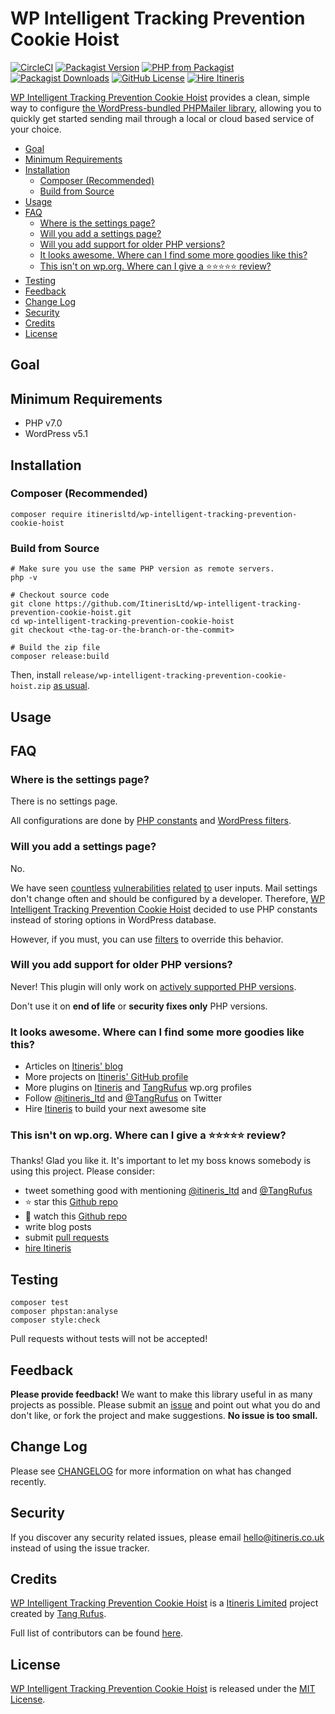 # WP Intelligent Tracking Prevention Cookie Hoist

[![CircleCI](https://circleci.com/gh/ItinerisLtd/wp-intelligent-tracking-prevention-cookie-hoist.svg?style=svg)](https://circleci.com/gh/ItinerisLtd/wp-intelligent-tracking-prevention-cookie-hoist)
[![Packagist Version](https://img.shields.io/packagist/v/itinerisltd/wp-intelligent-tracking-prevention-cookie-hoist.svg)](https://packagist.org/packages/itinerisltd/wp-intelligent-tracking-prevention-cookie-hoist)
[![PHP from Packagist](https://img.shields.io/packagist/php-v/itinerisltd/wp-intelligent-tracking-prevention-cookie-hoist.svg)](https://packagist.org/packages/itinerisltd/wp-intelligent-tracking-prevention-cookie-hoist)
[![Packagist Downloads](https://img.shields.io/packagist/dt/itinerisltd/wp-intelligent-tracking-prevention-cookie-hoist.svg)](https://packagist.org/packages/itinerisltd/wp-intelligent-tracking-prevention-cookie-hoist)
[![GitHub License](https://img.shields.io/github/license/itinerisltd/wp-intelligent-tracking-prevention-cookie-hoist.svg)](https://github.com/ItinerisLtd/wp-intelligent-tracking-prevention-cookie-hoist/blob/master/LICENSE)
[![Hire Itineris](https://img.shields.io/badge/Hire-Itineris-ff69b4.svg)](https://www.itineris.co.uk/contact/)


[WP Intelligent Tracking Prevention Cookie Hoist](https://github.com/ItinerisLtd/wp-intelligent-tracking-prevention-cookie-hoist) provides a clean, simple way to configure [the WordPress-bundled PHPMailer library](https://core.trac.wordpress.org/browser/trunk/src/wp-includes/class-phpmailer.php), allowing you to quickly get started sending mail through a local or cloud based service of your choice.

<!-- START doctoc generated TOC please keep comment here to allow auto update -->
<!-- DON'T EDIT THIS SECTION, INSTEAD RE-RUN doctoc TO UPDATE -->


- [Goal](#goal)
- [Minimum Requirements](#minimum-requirements)
- [Installation](#installation)
  - [Composer (Recommended)](#composer-recommended)
  - [Build from Source](#build-from-source)
- [Usage](#usage)
- [FAQ](#faq)
  - [Where is the settings page?](#where-is-the-settings-page)
  - [Will you add a settings page?](#will-you-add-a-settings-page)
  - [Will you add support for older PHP versions?](#will-you-add-support-for-older-php-versions)
  - [It looks awesome. Where can I find some more goodies like this?](#it-looks-awesome-where-can-i-find-some-more-goodies-like-this)
  - [This isn't on wp.org. Where can I give a :star::star::star::star::star: review?](#this-isnt-on-wporg-where-can-i-give-a-starstarstarstarstar-review)
- [Testing](#testing)
- [Feedback](#feedback)
- [Change Log](#change-log)
- [Security](#security)
- [Credits](#credits)
- [License](#license)

<!-- END doctoc generated TOC please keep comment here to allow auto update -->

## Goal

## Minimum Requirements

- PHP v7.0
- WordPress v5.1

## Installation

### Composer (Recommended)

```sh-session
composer require itinerisltd/wp-intelligent-tracking-prevention-cookie-hoist
```

### Build from Source

```sh-session
# Make sure you use the same PHP version as remote servers.
php -v

# Checkout source code
git clone https://github.com/ItinerisLtd/wp-intelligent-tracking-prevention-cookie-hoist.git
cd wp-intelligent-tracking-prevention-cookie-hoist
git checkout <the-tag-or-the-branch-or-the-commit>

# Build the zip file
composer release:build
```

Then, install `release/wp-intelligent-tracking-prevention-cookie-hoist.zip` [as usual](https://codex.wordpress.org/Managing_Plugins#Installing_Plugins).

## Usage

## FAQ

### Where is the settings page?

There is no settings page. 

All configurations are done by [PHP constants](https://www.php.net/manual/en/language.constants.php) and [WordPress filters](#filters).

### Will you add a settings page?

No.

We have seen [countless](https://blog.sucuri.net/2019/03/0day-vulnerability-in-easy-wp-smtp-affects-thousands-of-sites.html) [vulnerabilities](https://www.pluginvulnerabilities.com/2016/04/04/when-full-disclosure-of-a-claimed-wordpress-plugin-vulnerability-leads-to-a-bigger-problem/) [related](https://www.wordfence.com/blog/2019/03/recent-social-warfare-vulnerability-allowed-remote-code-execution/) [to](https://www.wordfence.com/blog/2018/11/privilege-escalation-flaw-in-wp-gdpr-compliance-plugin-exploited-in-the-wild/) user inputs.
Mail settings don't change often and should be configured by a developer.
Therefore, [WP Intelligent Tracking Prevention Cookie Hoist](https://github.com/ItinerisLtd/wp-intelligent-tracking-prevention-cookie-hoist) decided to use PHP constants instead of storing options in WordPress database.

However, if you must, you can use [filters](#filters) to override this behavior.

### Will you add support for older PHP versions?

Never! This plugin will only work on [actively supported PHP versions](https://secure.php.net/supported-versions.php).

Don't use it on **end of life** or **security fixes only** PHP versions.

### It looks awesome. Where can I find some more goodies like this?

- Articles on [Itineris' blog](https://www.itineris.co.uk/blog/)
- More projects on [Itineris' GitHub profile](https://github.com/itinerisltd)
- More plugins on [Itineris](https://profiles.wordpress.org/itinerisltd/#content-plugins) and [TangRufus](https://profiles.wordpress.org/tangrufus/#content-plugins) wp.org profiles
- Follow [@itineris_ltd](https://twitter.com/itineris_ltd) and [@TangRufus](https://twitter.com/tangrufus) on Twitter
- Hire [Itineris](https://www.itineris.co.uk/services/) to build your next awesome site

### This isn't on wp.org. Where can I give a :star::star::star::star::star: review?

Thanks! Glad you like it. It's important to let my boss knows somebody is using this project. Please consider:

- tweet something good with mentioning [@itineris_ltd](https://twitter.com/itineris_ltd) and [@TangRufus](https://twitter.com/tangrufus)
- :star: star this [Github repo](https://github.com/ItinerisLtd/wp-intelligent-tracking-prevention-cookie-hoist)
- :eyes: watch this [Github repo](https://github.com/ItinerisLtd/wp-intelligent-tracking-prevention-cookie-hoist)
- write blog posts
- submit [pull requests](https://github.com/ItinerisLtd/wp-intelligent-tracking-prevention-cookie-hoist)
- [hire Itineris](https://www.itineris.co.uk/services/)

## Testing

```sh-session
composer test
composer phpstan:analyse
composer style:check
```

Pull requests without tests will not be accepted!

## Feedback

**Please provide feedback!** We want to make this library useful in as many projects as possible.
Please submit an [issue](https://github.com/ItinerisLtd/wp-intelligent-tracking-prevention-cookie-hoist/issues/new) and point out what you do and don't like, or fork the project and make suggestions.
**No issue is too small.**

## Change Log

Please see [CHANGELOG](./CHANGELOG.md) for more information on what has changed recently.

## Security

If you discover any security related issues, please email [hello@itineris.co.uk](mailto:hello@itineris.co.uk) instead of using the issue tracker.

## Credits

[WP Intelligent Tracking Prevention Cookie Hoist](https://github.com/ItinerisLtd/wp-intelligent-tracking-prevention-cookie-hoist) is a [Itineris Limited](https://www.itineris.co.uk/) project created by [Tang Rufus](https://typist.tech).

Full list of contributors can be found [here](https://github.com/ItinerisLtd/wp-intelligent-tracking-prevention-cookie-hoist/graphs/contributors).

## License

[WP Intelligent Tracking Prevention Cookie Hoist](https://github.com/ItinerisLtd/wp-intelligent-tracking-prevention-cookie-hoist) is released under the [MIT License](https://opensource.org/licenses/MIT).
